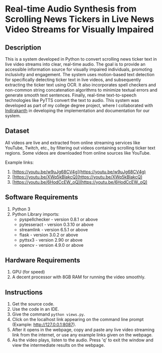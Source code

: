 # Real-time Audio Synthesis from Scrolling News Tickers in Live News Video Streams for Visually Impaired

## Description
This is a system developed in Python to convert scrolling news ticker text in live video streams into clear, real-time audio. The goal is to provide an accessible information source for visually impaired individuals, promoting inclusivity and engagement.
The system uses motion-based text detection for specifically detecting ticker text in live videos, and subsequently extracting the ticker text using OCR. It also incorporates spell checkers and non-common string concatenation algorithms to
minimize textual errors and generate smooth text sentences. Finally, real-time text-to-speech technologies like PyTTS convert the text to audio. 
This system was developed as part of my college degree project, where I collaborated with [Indirakanth](https://github.com/indira1vik) in developing the implementation and documentation for our system.

## Dataset
All videos are live and extracted from online streaming services like YouTube, Twitch, etc., by filtering out videos containing scrolling ticker text regions. Some videos are downloaded from online sources like YouTube.

Example links:
1. [https://youtu.be/w9uJg68CV4g](https://youtu.be/w9uJg68CV4g)
2. [https://youtu.be/XWq5kBlakcQ](https://youtu.be/XWq5kBlakcQ)
3. [https://youtu.be/6HodCcEW_oQ](https://youtu.be/6HodCcEW_oQ)

## Software Requirements
1. Python 3
2. Python Library imports:
   - pyspellchecker - version 0.8.1 or above
   - pytesseract - version 0.3.10 or above
   - streamlink - version 6.5.1 or above
   - flask - version 3.0.2 or above
   - pyttsx3 - version 2.90 or above
   - opencv - version 4.9.0 or above

## Hardware Requirements
1. GPU (for speed)
2. A decent processor with 8GB RAM for running the video smoothly.

## Instructions
1. Get the source code.
2. Use the code in an IDE.
3. Give the command `python views.py`.
4. Click on the localhost link appearing on the command line prompt (Example: http://127.0.0.1:8087).
5. After it opens in the webpage, copy and paste any live video streaming link from the internet, or use any example links given on the webpage.
6. As the video plays, listen to the audio. Press 'q' to exit the window and view the intermediate results on the webpage.
